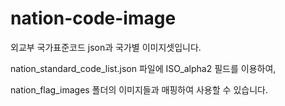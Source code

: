 # nation-code-image
외교부 국가표준코드 json과 국가별 이미지셋입니다.


nation_standard_code_list.json 파일에 ISO_alpha2 필드를 이용하여,

nation_flag_images 폴더의 이미지들과 매핑하여 사용할 수 있습니다.
